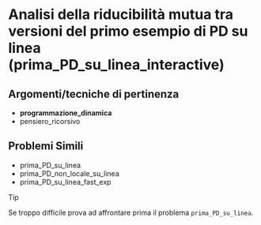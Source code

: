 # Analisi della riducibilità mutua tra versioni del primo esempio di PD su linea (prima_PD_su_linea_interactive)



## Argomenti/tecniche di pertinenza

 - **programmazione_dinamica**
 - pensiero_ricorsivo
## Problemi Simili

 - prima_PD_su_linea
 - prima_PD_non_locale_su_linea
 - prima_PD_su_linea_fast_exp

> [!TIP]
> Se troppo difficile prova ad affrontare prima il problema `prima_PD_su_linea`.

